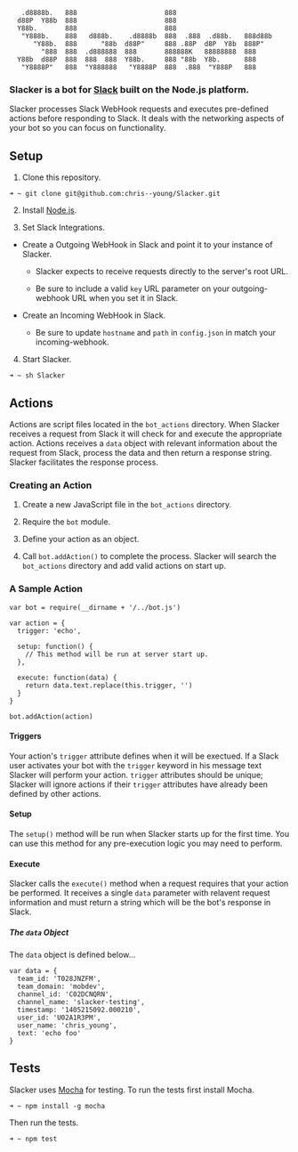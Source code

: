 ````
   .d8888b.   888                      888
  d88P  Y88b  888                      888
  Y88b.       888                      888
   "Y888b.    888   d888b.    .d8888b  888  .888  .d88b.   888d88b 
      "Y88b.  888      "88b  d88P"     888 .88P  d8P  Y8b  888P"
        "888  888  .d888888  888       888888K   88888888  888 
  Y88b  d88P  888  888  888  Y88b.     888 "88b  Y8b.      888
   "Y8888P"   888  "Y888888   "Y8888P  888  .888  "Y888P   888
````

### Slacker is a bot for [Slack](https://slack.com) built on the Node.js platform.

  Slacker processes Slack WebHook requests and executes pre-defined actions before responding to Slack. It deals with the networking aspects of your bot so you can focus on functionality.

## Setup

  1. Clone this repository.

````
➜ ~ git clone git@github.com:chris--young/Slacker.git
````

  2. Install [Node.js](http://node.js).

  3. Set Slack Integrations.

  * Create a Outgoing WebHook in Slack and point it to your instance of Slacker.

    * Slacker expects to receive requests directly to the server's root URL.

    * Be sure to include a valid `key` URL parameter on your outgoing-webhook URL when you set it in Slack.

  * Create an Incoming WebHook in Slack. 

    * Be sure to update `hostname` and `path` in `config.json` in match your incoming-webhook.

  4. Start Slacker.

````
➜ ~ sh Slacker 
````

## Actions

  Actions are script files located in the `bot_actions` directory. When Slacker receives a request from Slack it will check for and execute the appropriate action. Actions receives a `data` object with relevant information about the request from Slack, process the data and then return a response string. Slacker facilitates the response process.

### Creating an Action

  1. Create a new JavaScript file in the `bot_actions` directory.

  2. Require the `bot` module.

  3. Define your action as an object.

  4. Call `bot.addAction()` to complete the process. Slacker will search the `bot_actions` directory and add valid actions on start up.

### A Sample Action

  ````
  var bot = require(__dirname + '/../bot.js')

  var action = {
    trigger: 'echo',

    setup: function() {
      // This method will be run at server start up.
    },

    execute: function(data) {
      return data.text.replace(this.trigger, '')
    }
  }

  bot.addAction(action)
  ````

#### Triggers

  Your action's `trigger` attribute defines when it will be exectued. If a Slack user activates your bot with the `trigger` keyword in his message text Slacker will perform your action. `trigger` attributes should be unique; Slacker will ignore actions if their `trigger` attributes have already been defined by other actions.

#### Setup

  The `setup()` method will be run when Slacker starts up for the first time. You can use this method for any pre-execution logic you may need to perform.

#### Execute

  Slacker calls the `execute()` method when a request requires that your action be performed. It receives a single `data` parameter with relavent request information and must return a string which will be the bot's response in Slack.

##### The `data` Object

  The `data` object is defined below...

  ````
  var data = {
    team_id: 'T028JNZFM',
    team_domain: 'mobdev',
    channel_id: 'C02DCNQRN',
    channel_name: 'slacker-testing',
    timestamp: '1405215092.000210',
    user_id: 'U02A1R3PM',
    user_name: 'chris_young',
    text: 'echo foo'
  }
  ````

## Tests

  Slacker uses [Mocha](https://www.npmjs.org/package/mocha) for testing. To run the tests first install Mocha.

  ````
  ➜ ~ npm install -g mocha
  ````

  Then run the tests.

  ````
  ➜ ~ npm test
  ````

